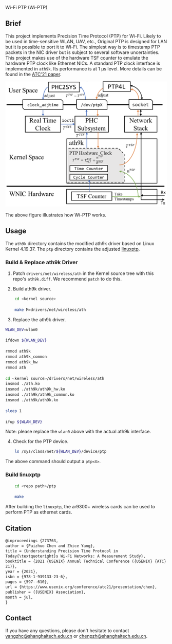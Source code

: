 
Wi-Fi PTP (Wi-PTP)

## Brief

This project implements Precision Time Protocol (PTP) for Wi-Fi. Likely to be used in time-sensitive WLAN, UAV, etc., Original PTP is designed for LAN but it is possible to port it to Wi-Fi. The simplest way is to timestamp PTP packets in the NIC driver but is subject to several software uncertainties. This project makes use of the hardware TSF counter to emulate the hardware PTP clock like Ethernet NICs. A standard PTP clock interface is implemented in `ath9k`. Its performance is at 1 μs level. More details can be found in the [ATC'21 paper](https://www.usenix.org/system/files/atc21-chen.pdf).  

![Wi-PTP Implementation Overview](figures/Wi-PTP-impl.png)

The above figure illustrates how Wi-PTP works.

## Usage

The `ath9k` directory contains the modified ath9k driver based on Linux Kernel 4.19.37. The `ptp` directory contains the adjusted [linuxptp](http://linuxptp.sourceforge.net/).

### Build & Replace ath9k Driver

1. Patch `drivers/net/wireless/ath` in the Kernel source tree with this repo's `ath9k.diff`. We recommend `patch` to do this.

2. Build ath9k driver.

```bash
    cd <kernel source>

    make M=drivers/net/wireless/ath
```

3. Replace the ath9k driver.

```bash
WLAN_DEV=wlan0

ifdown ${WLAN_DEV}

rmmod ath9k
rmmod ath9k_common
rmmod ath9k_hw
rmmod ath

cd <kernel source>/drivers/net/wireless/ath
insmod ./ath.ko
insmod ./ath9k/ath9k_hw.ko
insmod ./ath9k/ath9k_common.ko
insmod ./ath9k/ath9k.ko

sleep 1

ifup ${WLAN_DEV}
```

Note: please replace the `wlan0` above with the actual ath9k interface.

4. Check for the PTP device.

```bash
    ls /sys/class/net/${WLAN_DEV}/device/ptp
```

The above command should output a `ptp<X>`.

### Build linuxptp

```bash
    cd <repo path>/ptp

    make
```

After building the `linuxptp`, the ar9300+ wireless cards can be used to perform PTP as ethernet cards.

## Citation

```plain
@inproceedings {273763,
author = {Paizhuo Chen and Zhice Yang},
title = {Understanding Precision Time Protocol in Today{\textquoteright}s Wi-Fi Networks: A Measurement Study},
booktitle = {2021 {USENIX} Annual Technical Conference ({USENIX} {ATC} 21)},
year = {2021},
isbn = {978-1-939133-23-6},
pages = {597--610},
url = {https://www.usenix.org/conference/atc21/presentation/chen},
publisher = {{USENIX} Association},
month = jul,
}
```

## Contact

If you have any questions, please don't hesitate to contact [yangzhc@shanghaitech.edu.cn](mailto:yangzhc@shanghaitech.edu.cn) or [chenpzh@shanghaitech.edu.cn](mailto:chenpzh@shanghaitech.edu.cn).

